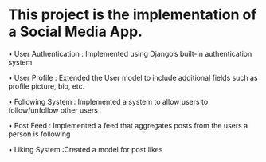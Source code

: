 # This project is the implementation of a Social Media App.

• User Authentication : Implemented using Django’s built-in authentication system


• User Profile : Extended the User model to include additional fields such as profile picture, bio, etc.


• Following System : Implemented a system to allow users to follow/unfollow other users


• Post Feed : Implemented a feed that aggregates posts from the users a person is following


• Liking System :Created a model for post likes
